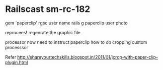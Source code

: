 Railscast sm-rc-182
===================

gem 'paperclip'
rgsc user name
rails g paperclip user photo

reprocees!
regenrate    the graphic file

processor
now need to instruct paperclip how to do cropping
custom processsor

Refer
http://shareyourtechskills.blogspot.in/2011/01/jcrop-with-paper-clip-plugin.html
